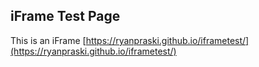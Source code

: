 ## iFrame Test Page
<Script>
try {

  parent.postMessage('iframeFormSubmit', 'http://www.ryanpraski.com/');

} catch(e) {

  //Log Error

  window.console && window.console.log(e);

}
</Script>

This is an iFrame  [https://ryanpraski.github.io/iframetest/](https://ryanpraski.github.io/iframetest/)
